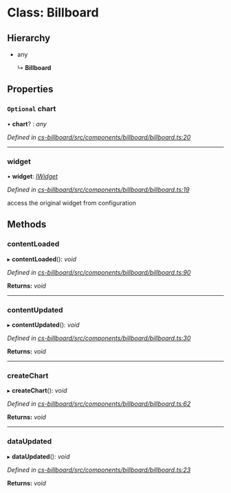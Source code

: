 # Class: Billboard

## Hierarchy

* any

  ↳ **Billboard**

## Properties

### `Optional` chart

• **chart**? : *any*

*Defined in [cs-billboard/src/components/billboard/billboard.ts:20](https://github.com/RichardHovenkamp/csnext/blob/d817caa/packages/cs-billboard/src/components/billboard/billboard.ts#L20)*

___

###  widget

• **widget**: *[IWidget](../interfaces/_cs_core_src_widget_widget_.iwidget.md)*

*Defined in [cs-billboard/src/components/billboard/billboard.ts:19](https://github.com/RichardHovenkamp/csnext/blob/d817caa/packages/cs-billboard/src/components/billboard/billboard.ts#L19)*

access the original widget from configuration

## Methods

###  contentLoaded

▸ **contentLoaded**(): *void*

*Defined in [cs-billboard/src/components/billboard/billboard.ts:90](https://github.com/RichardHovenkamp/csnext/blob/d817caa/packages/cs-billboard/src/components/billboard/billboard.ts#L90)*

**Returns:** *void*

___

###  contentUpdated

▸ **contentUpdated**(): *void*

*Defined in [cs-billboard/src/components/billboard/billboard.ts:30](https://github.com/RichardHovenkamp/csnext/blob/d817caa/packages/cs-billboard/src/components/billboard/billboard.ts#L30)*

**Returns:** *void*

___

###  createChart

▸ **createChart**(): *void*

*Defined in [cs-billboard/src/components/billboard/billboard.ts:62](https://github.com/RichardHovenkamp/csnext/blob/d817caa/packages/cs-billboard/src/components/billboard/billboard.ts#L62)*

**Returns:** *void*

___

###  dataUpdated

▸ **dataUpdated**(): *void*

*Defined in [cs-billboard/src/components/billboard/billboard.ts:23](https://github.com/RichardHovenkamp/csnext/blob/d817caa/packages/cs-billboard/src/components/billboard/billboard.ts#L23)*

**Returns:** *void*
